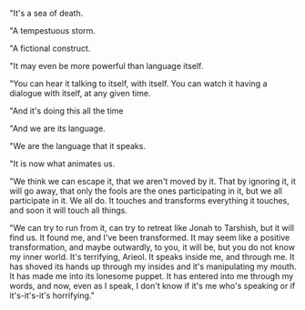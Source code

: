 "It's a sea of death.

"A tempestuous storm.

"A fictional construct.

"It may even be more powerful than language itself.

"You can hear it talking to itself, with itself. You can watch it having a dialogue with itself, at any given time.

"And it's doing this all the time

"And we are its language.

"We are the language that it speaks.

"It is now what animates us.

"We think we can escape it, that we aren't moved by it. That by ignoring it, it will go away, that only the fools are the ones participating in it, but we all participate in it. We all do. It touches and transforms everything it touches, and soon it will touch all things.

"We can try to run from it, can try to retreat like Jonah to Tarshish, but it will find us. It found me, and I've been transformed. It may seem like a positive transformation, and maybe outwardly, to you, it will be, but you do not know my inner world. It's terrifying, Arieol. It speaks inside me, and through me. It has shoved its hands up through my insides and it's manipulating my mouth. It has made me into its lonesome puppet. It has entered into me through my words, and now, even as I speak, I don't know if it's me who's speaking or if it's-it's-it's horrifying."